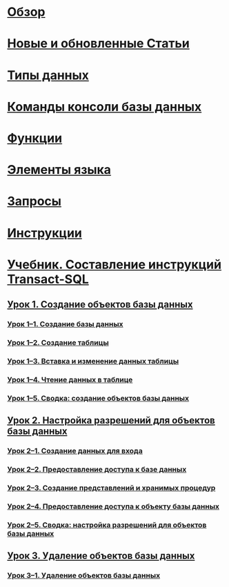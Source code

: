 # [Обзор](language-reference.md)  
# [Новые и обновленные Статьи](new-updated-t-sql.md)

# [Типы данных](../t-sql/data-types/data-types-transact-sql.md)
# [Команды консоли базы данных](../t-sql/database-console-commands/database-console-commands.md)
# [Функции](../t-sql/functions/functions.md)
# [Элементы языка](../t-sql/language-elements/language-elements-transact-sql.md)
# [Запросы](../t-sql/queries/queries.md)
# [Инструкции](../t-sql/statements/statements.md)



# [Учебник. Составление инструкций Transact-SQL](tutorial-writing-transact-sql-statements.md)  
## [Урок 1. Создание объектов базы данных](lesson-1-creating-database-objects.md)  
### [Урок 1–1. Создание базы данных](lesson-1-1-creating-a-database.md)  
### [Урок 1–2. Создание таблицы](lesson-1-2-creating-a-table.md)  
### [Урок 1–3. Вставка и изменение данных таблицы](lesson-1-3-inserting-and-updating-data-in-a-table.md)  
### [Урок 1–4. Чтение данных в таблице](lesson-1-4-reading-the-data-in-a-table.md)  
### [Урок 1–5. Сводка: создание объектов базы данных](lesson-1-5-summary-creating-database-objects.md)  

## [Урок 2. Настройка разрешений для объектов базы данных](lesson-2-configuring-permissions-on-database-objects.md)  
### [Урок 2–1. Создание данных для входа](lesson-2-1-creating-a-login.md)  
### [Урок 2–2. Предоставление доступа к базе данных](lesson-2-2-granting-access-to-a-database.md)  
### [Урок 2–3. Создание представлений и хранимых процедур](lesson-2-3-creating-views-and-stored-procedures.md)  
### [Урок 2–4. Предоставление доступа к объекту базы данных](lesson-2-4-granting-access-to-a-database-object.md)  
### [Урок 2–5. Сводка: настройка разрешений для объектов базы данных](lesson-2-5-summary-configuring-permissions-on-database-objects.md)  

## [Урок 3. Удаление объектов базы данных](lesson-3-deleting-database-objects.md)  
### [Урок 3–1. Удаление объектов базы данных](lesson-3-1-deleting-database-objects.md)  
